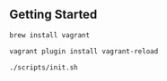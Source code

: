 ## Getting Started

```sh
brew install vagrant

vagrant plugin install vagrant-reload

./scripts/init.sh
```
